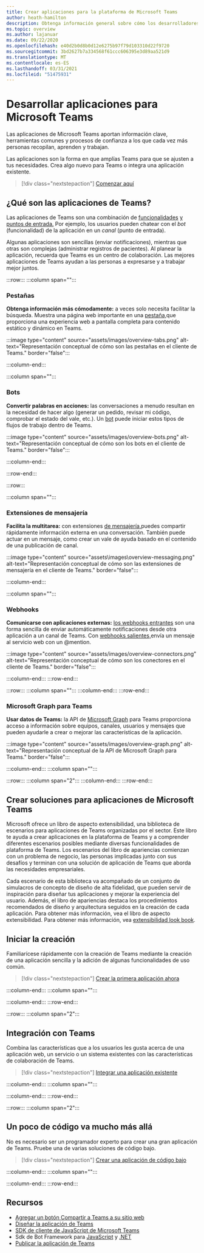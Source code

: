 ```yaml
---
title: Crear aplicaciones para la plataforma de Microsoft Teams
author: heath-hamilton
description: Obtenga información general sobre cómo los desarrolladores pueden ampliar las características de Microsoft Teams con aplicaciones personalizadas.
ms.topic: overview
ms.author: lajanuar
ms.date: 09/22/2020
ms.openlocfilehash: e40d2b0d8b0d12e6275b97f79d103310d22f9720
ms.sourcegitcommit: 3bd2627b7a334568f61ccc606395e3d89aa521d9
ms.translationtype: MT
ms.contentlocale: es-ES
ms.lasthandoff: 03/31/2021
ms.locfileid: "51475931"
---
```

# <a name="build-apps-for-microsoft-teams"></a>Desarrollar aplicaciones para Microsoft Teams

Las aplicaciones de Microsoft Teams aportan información clave, herramientas comunes y procesos de confianza a los que cada vez más personas recopilan, aprenden y trabajan.

Las aplicaciones son la forma en que amplías Teams para que se ajusten a tus necesidades. Crea algo nuevo para Teams o integra una aplicación existente.

> [!div class="nextstepaction"]
> [Comenzar aquí](build-your-first-app/build-first-app-overview.md)

## <a name="what-are-teams-apps"></a>¿Qué son las aplicaciones de Teams?

Las aplicaciones de Teams son una combinación de [funcionalidades](concepts/capabilities-overview.md) [y puntos de entrada.](concepts/extensibility-points.md) Por ejemplo, los usuarios pueden chatear con el *bot* (funcionalidad) de la aplicación en un *canal* (punto de entrada).

Algunas aplicaciones son sencillas (enviar notificaciones), mientras que otras son complejas (administrar registros de pacientes). Al planear la aplicación, recuerda que Teams es un centro de colaboración. Las mejores aplicaciones de Teams ayudan a las personas a expresarse y a trabajar mejor juntos.

:::row:::
   :::column span="":::

### <a name="tabs"></a>Pestañas

**Obtenga información más cómodamente:** a veces solo necesita facilitar la búsqueda. Muestra una página web importante en una [pestaña,](tabs/what-are-tabs.md)que proporciona una experiencia web a pantalla completa para contenido estático y dinámico en Teams.

:::image type="content" source="assets/images/overview-tabs.png" alt-text="Representación conceptual de cómo son las pestañas en el cliente de Teams." border="false":::

   :::column-end:::

   :::column span="":::

### <a name="bots"></a>Bots

**Convertir palabras en acciones:** las conversaciones a menudo resultan en la necesidad de hacer algo (generar un pedido, revisar mi código, comprobar el estado del vale, etc.). Un [bot](bots/what-are-bots.md) puede iniciar estos tipos de flujos de trabajo dentro de Teams.

:::image type="content" source="assets/images/overview-bots.png" alt-text="Representación conceptual de cómo son los bots en el cliente de Teams." border="false":::

   :::column-end:::

:::row-end:::

:::row:::

   :::column span="":::

### <a name="messaging-extensions"></a>Extensiones de mensajería

**Facilita la multitarea:** con extensiones [de mensajería,](messaging-extensions/what-are-messaging-extensions.md)puedes compartir rápidamente información externa en una conversación. También puede actuar en un mensaje, como crear un vale de ayuda basado en el contenido de una publicación de canal.

:::image type="content" source="assets\images\overview-messaging.png" alt-text="Representación conceptual de cómo son las extensiones de mensajería en el cliente de Teams." border="false":::

   :::column-end:::

   :::column span="":::

### <a name="webhooks"></a>Webhooks

**Comunicarse con aplicaciones externas:** [los webhooks entrantes](webhooks-and-connectors/what-are-webhooks-and-connectors.md#incoming-webhooks) son una forma sencilla de enviar automáticamente notificaciones desde otra aplicación a un canal de Teams. Con [webhooks salientes,](webhooks-and-connectors/what-are-webhooks-and-connectors.md#outgoing-webhooks)envía un mensaje al servicio web con un @mention.

:::image type="content" source="assets/images/overview-connectors.png" alt-text="Representación conceptual de cómo son los conectores en el cliente de Teams." border="false":::

   :::column-end:::
:::row-end:::

:::row:::
   :::column span="":::
   :::column-end:::
:::row-end:::

### <a name="microsoft-graph-for-teams"></a>Microsoft Graph para Teams

**Usar datos de Teams:** la API de [Microsoft Graph](https://docs.microsoft.com/graph/teams-concept-overview) para Teams proporciona acceso a información sobre equipos, canales, usuarios y mensajes que pueden ayudarle a crear o mejorar las características de la aplicación.

:::image type="content" source="assets/images/overview-graph.png" alt-text="Representación conceptual de la API de Microsoft Graph para Teams." border="false":::

   :::column-end:::
   :::column span="":::

:::row:::
   :::column span="2":::
   :::column-end:::
:::row-end:::

## <a name="build-solutions-for-microsoft-teams-apps"></a>Crear soluciones para aplicaciones de Microsoft Teams
 
Microsoft ofrece un libro de aspecto extensibilidad, una biblioteca de escenarios para aplicaciones de Teams organizadas por el sector. Este libro te ayuda a crear aplicaciones en la plataforma de Teams y a comprender diferentes escenarios posibles mediante diversas funcionalidades de plataforma de Teams. Los escenarios del libro de apariencias comienzan con un problema de negocio, las personas implicadas junto con sus desafíos y terminan con una solución de aplicación de Teams que aborda las necesidades empresariales.

Cada escenario de esta biblioteca va acompañado de un conjunto de simulacros de concepto de diseño de alta fidelidad, que pueden servir de inspiración para diseñar tus aplicaciones y mejorar la experiencia del usuario. Además, el libro de apariencias destaca los procedimientos recomendados de diseño y arquitectura seguidos en la creación de cada aplicación. Para obtener más información, vea el libro de aspecto extensibilidad. Para obtener más información, vea [extensibilidad look book](https://adoption.microsoft.com/extensibility-look-book/scenarios/). 

## <a name="start-building"></a>Iniciar la creación

Familiarícese rápidamente con la creación de Teams mediante la creación de una aplicación sencilla y la adición de algunas funcionalidades de uso común.

> [!div class="nextstepaction"]
> [Crear la primera aplicación ahora](build-your-first-app/build-first-app-overview.md)

   :::column-end:::
   :::column span="":::

   :::column-end:::
:::row-end:::

:::row:::
   :::column span="2":::

## <a name="integrate-with-teams"></a>Integración con Teams

Combina las características que a los usuarios les gusta acerca de una aplicación web, un servicio o un sistema existentes con las características de colaboración de Teams.

> [!div class="nextstepaction"]
> [Integrar una aplicación existente](samples/integrating-web-apps.md)

   :::column-end:::
   :::column span="":::

   :::column-end:::
:::row-end:::

:::row:::
   :::column span="2":::

## <a name="a-little-code-goes-a-long-way"></a>Un poco de código va mucho más allá

No es necesario ser un programador experto para crear una gran aplicación de Teams. Pruebe una de varias soluciones de código bajo.

> [!div class="nextstepaction"]
> [Crear una aplicación de código bajo](samples/teams-low-code-solutions.md)

   :::column-end:::
   :::column span="":::

   :::column-end:::
:::row-end:::

## <a name="resources"></a>Recursos

* [Agregar un botón Compartir a Teams a su sitio web](concepts/build-and-test/share-to-teams.md)
* [Diseñar la aplicación de Teams](concepts/design/design-teams-app-overview.md)
* [SDK de cliente de JavaScript de Microsoft Teams](https://docs.microsoft.com/javascript/api/@microsoft/teams-js/?view=msteams-client-js-latest&preserve-view=true)
* Sdk de Bot Framework para [JavaScript](https://github.com/Microsoft/botbuilder-js) y [.NET](https://github.com/Microsoft/botbuilder-dotnet/)
* [Publicar la aplicación de Teams](concepts/deploy-and-publish/overview.md)
